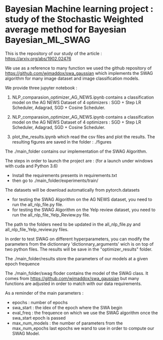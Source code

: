 # Bayesian Machine learning project : study of the Stochastic Weighted average method for Bayesian Bayesian_ML_SWAG

This is the repository of our study of the article : https://arxiv.org/abs/1902.02476

We use as a reference to many function we used the github repository of https://github.com/wjmaddox/swa_gaussian which implements the SWAG algorithm for many image dataset and image classification models.

We provide three jupyter notebook :

1.   NLP_comparasion_optimizer_AG_NEWS.ipynb contains a classification model on the AG NEWS Dataset of 4 optimizers : SGD + Step LR Scheduler, Adagrad, SGD + Cosine Scheduler.

2.   NLP_comparasion_optimizer_AG_NEWS.ipynb contains a classification model on the AG NEWS Dataset of 4 optimizers : SGD + Step LR Scheduler, Adagrad, SGD + Cosine Scheduler.

3.   plot_the_results.ipynb which read the csv files and plot the results. The resulting figures are saved in the folder : ./figures

The ./main_folder contains our implementation of the SWAG Algorithm.

The steps in order to launch the project are :
(for a launch under windows with cuda and Python 3.6)
 - Install the requirements presents in requirements.txt
 - then go to ./main_folder/experiments/train/ 
 
The datasets will be download automatically from pytorch.datasets

 - for testing the SWAG Algorithm on the AG NEWS dataset, you need to run the all_nlp_file.py file.
 - for testing the SWAG Algorithm on the Yelp review dataset, you need to run the all_nlp_file_Yelp_Review.py file.
 
The path to the folders need to be updated in the all_nlp_file.py and all_nlp_file_Yelp_review.py files.

In order to test SWAG on different hyperparameters, you can modify the parameters from the dictionnary 'dictionnary_arguments' wich is on top of two python files. 
The results will be save in the "optimizer_results" folder.

The ./main_folder/results store the parameters of our models at a given epoch frequence

The ./main_folder/swag floder contains the model of the SWAG class. It comes from https://github.com/wjmaddox/swa_gaussian but many functions are adjusted in order to match with our data requirements.

As a reminder of the main parameters : 
  - epochs : number of epochs
  - swa_start : the idex of the epoch where the SWA begin
  - eval_freq : the frequence on which we use the SWAG algorithm once the swa_start epoch is passed
  - max_num_models : the number of parameters from the max_num_epochs last epochs we wand to use in order to compute our SWAG Model.
 
